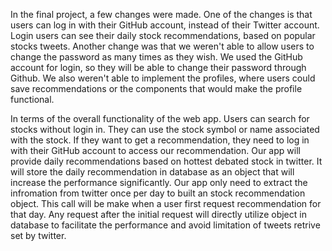 In the final project, a few changes were made. One of the changes is that users can log in with their GitHub account, instead of their Twitter account. Login users can see their daily stock recommendations, based on popular stocks tweets. Another change was that we weren't able to allow users to change the password as many times as they wish. We used the GitHub account for login, so they will be able to change their password through Github. We also weren't able to implement the profiles, where users could save recommendations or the components that would make the profile functional. 

In terms of the overall functionality of the web app. Users can search for stocks without login in. They can use the stock symbol or name associated with the stock. If they want to get a recommendation, they need to log in with their GitHub account to access our recommendation. Our app will provide daily recommendations based on hottest debated stock in twitter. It will store the daily recommendation in database as an object that will increase the performance significantly. Our app only need to extract the infromation from twitter once per day to built an stock recommendation object. This call will be make when a user first request recommendation for that day. Any request after the initial request will directly utilize object in database to facilitate the performance and avoid limitation of tweets retrive set by twitter. 
